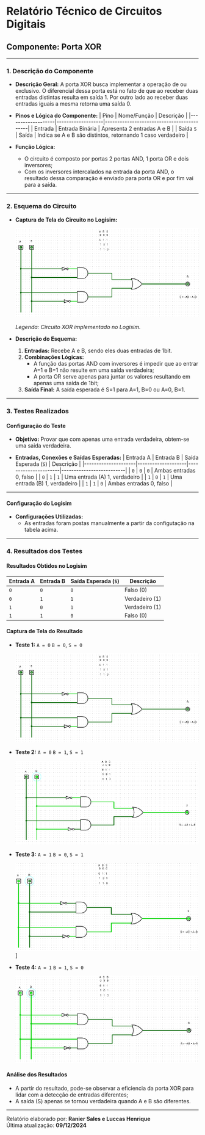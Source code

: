 # **Relatório Técnico de Circuitos Digitais**

## **Componente: Porta XOR**

---

### **1. Descrição do Componente**

- **Descrição Geral:**
  A porta XOR busca implementar a operação de ou exclusivo. O diferencial dessa porta está no fato de que ao receber duas entradas distintas resulta em saída 1. Por outro lado ao receber duas entradas iguais a mesma retorna uma saída 0. 
- **Pinos e Lógica do Componente:**
  | Pino              | Nome/Função       | Descrição                                   |
  |-------------------|-------------------|-------------------------------------------|
  | Entrada  | Entrada Binária   | Apresenta 2 entradas A e B |
  | Saída `S`         | Saída | Indica se A e B são distintos, retornando 1 caso verdadeiro |

- **Função Lógica:**
  - O circuito é composto por portas 2 portas AND, 1 porta OR e dois inversores;
  - Com os inversores intercalados na entrada da porta AND, o resultado dessa comparação é enviado para porta OR e por fim vai para a saída.
---

### **2. Esquema do Circuito**

- **Captura de Tela do Circuito no Logisim:**
  
  ![Esquema do Circuito](./Imagens/XOR_circuito_completo.png)
  
  *Legenda: Circuito XOR implementado no Logisim.*

- **Descrição do Esquema:**
    1. **Entradas:** Recebe A e B, sendo eles duas entradas de 1bit.
    2. **Combinações Lógicas:**
       - A função das portas AND com inversores é impedir que ao entrar A=1 e B=1 não resulte em uma saída verdadeira;
       - A porta OR serve apenas para juntar os valores resultando em apenas uma saída de 1bit;
    3. **Saída Final:** A saída esperada é S=1 para A=1, B=0 ou A=0, B=1.

---

### **3. Testes Realizados**

#### **Configuração do Teste**

- **Objetivo:**
  Provar que com apenas uma entrada verdadeira, obtem-se uma saida verdadeira.

- **Entradas, Conexões e Saídas Esperadas:**
  | Entrada A           |  Entrada B    | Saída Esperada (`S`) | Descrição                |
  |---------------------|--------------------|----------------------|--------------------------|
  | `0`                 | `0`                  | `0`                  | Ambas entradas 0, falso  |
  | `0`                 | `1`                  | `1`                  | Uma entrada (A) 1, verdadeiro |
  | `1`                 | `0`                  | `1`                  | Uma entrada (B) 1, verdadeiro |
  | `1`                 | `1`                  | `0`                  | Ambas entradas 0, falso  |

---

#### **Configuração do Logisim**

- **Configurações Utilizadas:**
  - As entradas foram postas manualmente a partir da configutação na tabela acima.
---

### **4. Resultados dos Testes**

#### **Resultados Obtidos no Logisim**
| Entrada A           |  Entrada B    | Saída Esperada (`S`) | Descrição |
  |---------------------|--------------------|----------------------|--------------------------|
  | `0`                 | `0`                  | `0`                  |  Falso (0) |
  | `0`                 | `1`                  | `1`                  |  Verdadeiro (1)|
  | `1`                 | `0`                  | `1`                  |  Verdadeiro (1) |
  | `1`                 | `1`                  | `0`                  | Falso (0)|

#### **Captura de Tela do Resultado**
- **Teste 1:** `A = 0` `B = 0`, `S = 0`
  
  ![Teste 1](./Imagens/XOR_circuito_completo.png)

- **Teste 2:** `A = 0` `B = 1`, `S = 1`
  
  ![Teste 2](./Imagens/XOR_teste1.png)
  
- **Teste 3:** `A = 1` `B = 0`, `S = 1`
  
  ![Teste 3](./Imagens/XOR_teste2.png)]
  
- **Teste 4:** `A = 1` `B = 1`, `S = 0`
  
  ![Teste 4](./Imagens/XOR_teste3.png)

#### **Análise dos Resultados**
- A partir do resultado, pode-se observar a eficiencia da porta XOR para lidar com a detecção de entradas diferentes;
- A saída (S) apenas se tornou verdadeira quando A e B são diferentes. 

---

Relatório elaborado por: **Ranier Sales e Luccas Henrique**  
Última atualização: **09/12/2024**
